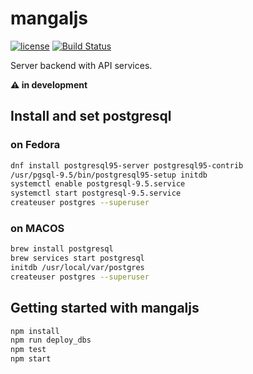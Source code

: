 # mangaljs

[![license](https://img.shields.io/github/license/mangal-wg/mangaljs.svg?maxAge=2592000?style=flat-square)]() [![Build Status](https://travis-ci.org/mangal-wg/mangaljs.svg?branch=master)](https://travis-ci.org/mangal-wg/mangaljs)

Server backend with API services.

**:warning: in development**

## Install and set postgresql

### on Fedora

```bash
dnf install postgresql95-server postgresql95-contrib
/usr/pgsql-9.5/bin/postgresql95-setup initdb
systemctl enable postgresql-9.5.service
systemctl start postgresql-9.5.service
createuser postgres --superuser
```

### on MACOS

```bash
brew install postgresql
brew services start postgresql
initdb /usr/local/var/postgres
createuser postgres --superuser
```

## Getting started with mangaljs

```bash
npm install
npm run deploy_dbs
npm test
npm start
```
